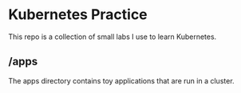 # Kubernetes Practice
This repo is a collection of small labs I use to learn Kubernetes.

## /apps
The apps directory contains toy applications that are run in a cluster.